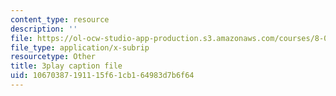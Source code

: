```yaml
---
content_type: resource
description: ''
file: https://ol-ocw-studio-app-production.s3.amazonaws.com/courses/8-04-quantum-physics-i-spring-2016/10670387191115f61cb164983d7b6f64_Lt2Y6fLJ09Q.srt
file_type: application/x-subrip
resourcetype: Other
title: 3play caption file
uid: 10670387-1911-15f6-1cb1-64983d7b6f64
---
```

